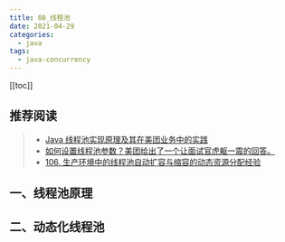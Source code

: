 ```yaml
---
title: 08_线程池
date: 2021-04-29
categories:
  - java
tags:
  - java-concurrency
---
```


[[toc]]

## 推荐阅读

> - [Java 线程池实现原理及其在美团业务中的实践](https://tech.meituan.com/2020/04/02/java-pooling-pratice-in-meituan.html)
> - [如何设置线程池参数？美团给出了一个让面试官虎躯一震的回答。](https://www.cnblogs.com/thisiswhy/p/12690630.html)
> - [106. 生产环境中的线程池自动扩容与缩容的动态资源分配经验](https://zq99299.github.io/note-book/cache-pdp/hystrix/106.html#%E9%85%8D%E7%BD%AE-withmaximumsize-%E6%97%A0%E6%95%88%E8%A7%A3%E5%86%B3)

## 一、线程池原理

## 二、动态化线程池
